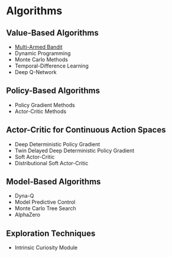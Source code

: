 # Algorithms

## Value-Based Algorithms

- [Multi-Armed Bandit](./multi_armed_bandit)
- Dynamic Programming
- Monte Carlo Methods
- Temporal-Difference Learning
- Deep Q-Network

## Policy-Based Algorithms

- Policy Gradient Methods
- Actor-Critic Methods

## Actor-Critic for Continuous Action Spaces

- Deep Deterministic Policy Gradient
- Twin Delayed Deep Deterministic Policy Gradient
- Soft Actor-Critic
- Distributional Soft Actor-Critic

## Model-Based Algorithms

- Dyna-Q
- Model Predictive Control
- Monte Carlo Tree Search
- AlphaZero

## Exploration Techniques

- Intrinsic Curiosity Module
